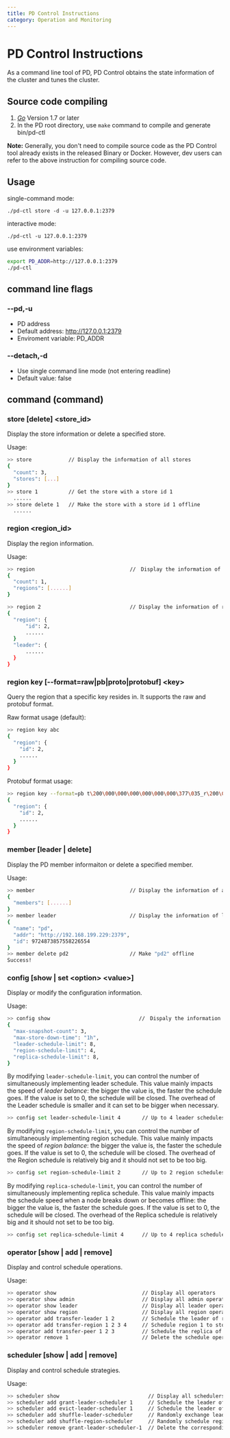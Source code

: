 ```yaml
---
title: PD Control Instructions
category: Operation and Monitoring
---
```


# PD Control Instructions

As a command line tool of PD, PD Control obtains the state information of the cluster and tunes the cluster.

## Source code compiling

1. [*Go*](https://golang.org/) Version 1.7 or later
2. In the PD root directory, use `make` command to compile and generate bin/pd-ctl

**Note:** Generally, you don't need to compile source code as the PD Control tool already exists in the released Binary or Docker. However, dev users can refer to the above instruction for compiling source code.

## Usage

single-command mode:

    ./pd-ctl store -d -u 127.0.0.1:2379

interactive mode:

    ./pd-ctl -u 127.0.0.1:2379

use environment variables:

```bash
export PD_ADDR=http://127.0.0.1:2379
./pd-ctl
```

## command line flags

### \-\-pd,-u

+ PD address
+ Default address: http://127.0.0.1:2379
+ Enviroment variable: PD_ADDR

### \-\-detach,-d

+ Use single command line mode (not entering readline)
+ Default value: false

## command (command)

### store [delete] \<store_id\>

Display the store information or delete a specified store.

Usage:

```bash
>> store            // Display the information of all stores
{
  "count": 3,
  "stores": [...]
}
>> store 1          // Get the store with a store id 1
  ......
>> store delete 1   // Make the store with a store id 1 offline
  ......
```

### region \<region_id\>

Display the region information.

Usage:

```bash
>> region                               //　Display the information of all regions
{
  "count": 1,
  "regions": [......]
}

>> region 2                             // Display the information of region id 2
{
  "region": {
      "id": 2,
      ......
  }
  "leader": {
      ......
  }
}
```

### region key [--format=raw|pb|proto|protobuf] \<key\>

Query the region that a specific key resides in. It supports the raw and protobuf format.

Raw format usage (default):

```bash
>> region key abc
{
  "region": {
    "id": 2,
    ......
  }
}
```

Protobuf format usage:

```bash
>> region key --format=pb t\200\000\000\000\000\000\000\377\035_r\200\000\000\000\000\377\017U\320\000\000\000\000\000\372
{
  "region": {
    "id": 2,
    ......
  }
}
```

### member [leader | delete]

Display the PD member informaiton or delete a specified member.

Usage:

```bash
>> member                               // Display the information of all members
{
  "members": [......]
}
>> member leader                        // Display the information of leader
{
  "name": "pd",
  "addr": "http://192.168.199.229:2379",
  "id": 9724873857558226554
}
>> member delete pd2                    // Make "pd2" offline
Success!
```

### config [show | set \<option\> \<value\>]

Display or modify the configuration information.

Usage:

```bash
>> config show                             //　Dispaly the information of config
{
  "max-snapshot-count": 3,
  "max-store-down-time": "1h",
  "leader-schedule-limit": 8,
  "region-schedule-limit": 4,
  "replica-schedule-limit": 8,
}
```

By modifying `leader-schedule-limit`, you can control the number of simultaneously implementing leader schedule.
This value mainly impacts the speed of *leader balance*: the bigger the value is, the faster the schedule goes. If the value is set to 0, the schedule will be closed.
The overhead of the Leader schedule is smaller and it can set to be bigger when necessary.

```bash
>> config set leader-schedule-limit 4       // Up to 4 leader schedules can be implemented simutaneously
```

By modifying `region-schedule-limit`, you can control the number of simultaneously implementing region schedule.
This value mainly impacts the speed of *region balance*: the bigger the value is, the faster the schedule goes. If the value is set to 0, the schedule will be closed.
The overhead of the Region schedule is relatively big and it should not set to be too big.

```bash
>> config set region-schedule-limit 2       // Up to 2 region schedules can be implemented simutaneously
```

By modifying `replica-schedule-limit`, you can control the number of simultaneously implementing replica schedule.
This value mainly impacts the schedule speed when a node breaks down or becomes offline: the bigger the value is, the faster the schedule goes. If the value is set to 0, the schedule will be closed.
The overhead of the Replica schedule is relatively big and it should not set to be too big.

```bash
>> config set replica-schedule-limit 4      // Up to 4 replica schedules can be implemented simutaneously
```

### operator [show | add | remove]

Display and control schedule operations.

Usage:

```bash
>> operator show                            // Display all operators
>> operator show admin                      // Display all admin operators
>> operator show leader                     // Display all leader operators
>> operator show region                     // Display all region operators
>> operator add transfer-leader 1 2         // Schedule the leader of region 1 to store 2
>> operator add transfer-region 1 2 3 4     // Schedule region 1 to store 2,3,4
>> operator add transfer-peer 1 2 3         // Schedule the replica of region 1 on store 2 to store 3
>> operator remove 1                        // Delete the schedule operation of region 1
```

### scheduler [show | add | remove]

Display and control schedule strategies.

Usage:

```bash
>> scheduler show                             // Display all schedulers
>> scheduler add grant-leader-scheduler 1     // Schedule the leader of all regions on store 1 to store 1
>> scheduler add evict-leader-scheduler 1     // Schedule the leader of all regions on store 1 out of store 1
>> scheduler add shuffle-leader-scheduler     // Randomly exchange leaders on store
>> scheduler add shuffle-region-scheduler     // Randomly schedule regions on different stores
>> scheduler remove grant-leader-scheduler-1  // Delete the corresponding scheduler
```

